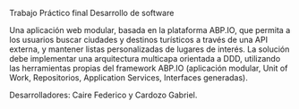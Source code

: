 Trabajo Práctico final 
Desarrollo de software

Una aplicación web modular, basada en la plataforma ABP.IO, que
permita a los usuarios buscar ciudades y destinos turísticos a través de una API externa,
y mantener listas personalizadas de lugares de interés.
La solución debe implementar una arquitectura multicapa orientada a DDD, utilizando
las herramientas propias del framework ABP.IO (aplicación modular, Unit of Work,
Repositorios, Application Services, Interfaces generadas).

Desarrolladores: Caire Federico y Cardozo Gabriel.

